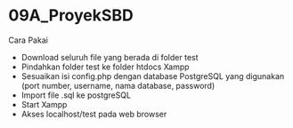 # 09A_ProyekSBD

Cara Pakai

- Download seluruh file yang berada di folder test
- Pindahkan folder test ke folder htdocs Xampp
- Sesuaikan isi config.php dengan database PostgreSQL yang digunakan (port number, username, nama database, password)
- Import file .sql ke postgreSQL
- Start Xampp
- Akses localhost/test pada web browser
